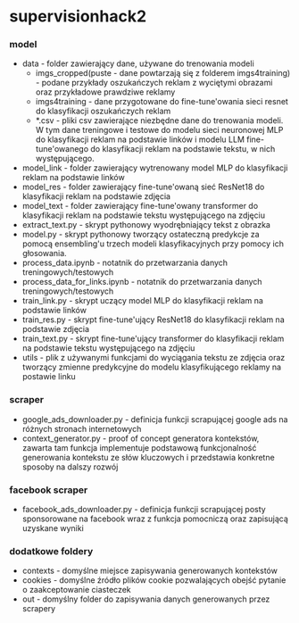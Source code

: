 # supervisionhack2

### model
- data - folder zawierający dane, używane do trenowania modeli
  - imgs_cropped(puste - dane powtarzają się z folderem imgs4training) - podane przykłady oszukańczych reklam z wyciętymi obrazami oraz przykładowe prawdziwe reklamy
  - imgs4training - dane przygotowane do fine-tune'owania sieci resnet do klasyfikacji oszukańczych reklam
  - \*.csv - pliki csv zawierające niezbędne dane do trenowania modeli. W tym dane treningowe i testowe do modelu sieci neuronowej MLP do klasyfikacji reklam na podstawie linków i modelu LLM fine-tune'owanego do klasyfikacji reklam na podstawie tekstu, w nich występującego.
- model_link - folder zawierający wytrenowany model MLP do klasyfikacji reklam na podstawie linków
- model_res - folder zawierający fine-tune'owaną sieć ResNet18 do klasyfikacji reklam na podstawie zdjęcia
- model_text - folder zawierający fine-tune'owany transformer do klasyfikacji reklam na podstawie tekstu występującego na zdjęciu
- extract_text.py - skrypt pythonowy wyodrębniający tekst z obrazka
- model.py - skrypt pythonowy tworzący ostateczną predykcje za pomocą ensembling'u trzech modeli klasyfikacyjnych przy pomocy ich głosowania.
- process_data.ipynb - notatnik do przetwarzania danych treningowych/testowych
- process_data_for_links.ipynb - notatnik do przetwarzania danych treningowych/testowych
- train_link.py - skrypt uczący model MLP do klasyfikacji reklam na podstawie linków
- train_res.py - skrypt fine-tune'ujący ResNet18 do klasyfikacji reklam na podstawie zdjęcia
- train_text.py - skrypt fine-tune'ujący transformer do klasyfikacji reklam na podstawie tekstu występującego na zdjęciu
- utils - plik z używanymi funkcjami do wyciągania tekstu ze zdjęcia oraz tworzący zmienne predykcyjne do modelu klasyfikującego reklamy na postawie linku

### scraper
- google_ads_downloader.py - definicja funkcji scrapującej google ads na różnych stronach internetowych
- context_generator.py - proof of concept generatora kontekstów, zawarta tam funkcja implementuje podstawową funkcjonalność generowania kontekstu ze słów kluczowych i przedstawia konkretne sposoby na dalszy rozwój

### facebook scraper
- facebook_ads_downloader.py - definicja funkcji scrapującej posty sponsorowane na facebook wraz z funkcja pomocniczą oraz zapisującą uzyskane wyniki

### dodatkowe foldery
- contexts - domyślne miejsce zapisywania generowanych kontekstów
- cookies - domyślne źródło plików cookie pozwalających obejść pytanie o zaakceptowanie ciasteczek
- out - domyślny folder do zapisywania danych generowanych przez scrapery
